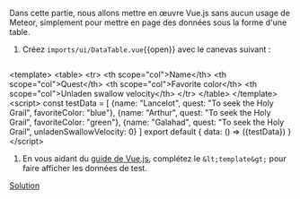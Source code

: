 Dans cette partie, nous allons mettre en œuvre Vue.js sans aucun usage
de Meteor, simplement pour mettre en page des données sous la forme d'une table.

1. Créez `imports/ui/DataTable.vue`{{open}} avec le canevas suivant :
   <pre class="file" data-target="clipboard">
&lt;template&gt;
&lt;table&gt;
&lt;tr&gt;
  &lt;th scope="col"&gt;Name&lt;/th&gt;
  &lt;th scope="col"&gt;Quest&lt;/th&gt;
  &lt;th scope="col"&gt;Favorite color&lt;/th&gt;
  &lt;th scope="col"&gt;Unladen swallow velocity&lt;/th&gt;
&lt;/tr&gt;
&lt;/table&gt;
&lt;/template&gt;
&lt;script&gt;
const testData = [
  {name: "Lancelot", quest: "To seek the Holy Grail", favoriteColor: "blue"},
  {name: "Arthur", quest: "To seek the Holy Grail", favoriteColor: "green"},
  {name: "Galahad", quest: "To seek the Holy Grail", unladenSwallowVelocity: 0}
]
export default {
  data: () =&gt; ({testData})
}
&lt;/script&gt;
</pre>
1. En vous aidant du [guide de Vue.js](https://vuejs.org/v2/guide/#Conditionals-and-Loops), complétez le `&lt;template&gt;` pour faire afficher les données de test.

[Solution](https://github.com/epfl-idevfsd/meteor-kata/commit/b0e03fb90276390056cbb6dd46f20244de0ab68e)
